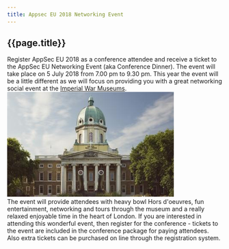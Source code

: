 ```yaml
---
title: Appsec EU 2018 Networking Event
---
```


## {{page.title}}

Register AppSec EU 2018 as a conference attendee and receive a ticket to the AppSec EU Networking Event (aka Conference Dinner). The event will take place on 5 July 2018 from 7.00 pm to 9.30 pm.
This year the event will be a little different as we will focus on providing you with a great networking social event at the [Imperial War Museums](https://www.iwm.org.uk/visits/iwm-london).
<img src="/assets/images/london/imperial_war_museum.png"><br>
The event will provide attendees with heavy bowl Hors d'oeuvres, fun entertainment, networking and tours through the museum and a really relaxed enjoyable time in the heart of London.
If you are interested in attending this wonderful event, then register for the conference - tickets to the event are included in the conference package for paying attendees. Also extra tickets can be purchased on line through the registration system.
